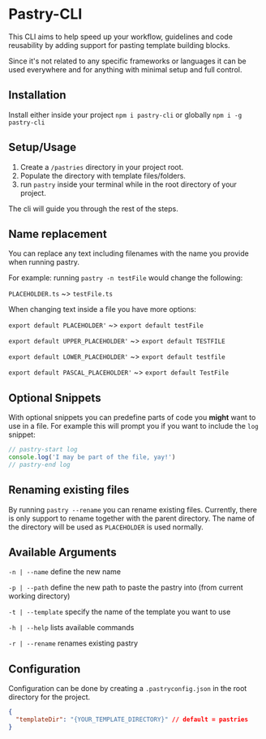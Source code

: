 # Pastry-CLI

This CLI aims to help speed up your workflow, guidelines and code reusability by adding support for pasting template building blocks.

Since it's not related to any specific frameworks or languages it can be used everywhere and for anything with minimal setup and full control.

## Installation

Install either inside your project `npm i pastry-cli` or globally `npm i -g pastry-cli`

## Setup/Usage

1. Create a `/pastries` directory in your project root.
2. Populate the directory with template files/folders.
3. run `pastry` inside your terminal while in the root directory of your project.

The cli will guide you through the rest of the steps.

## Name replacement

You can replace any text including filenames with the name you provide when running pastry.

For example: running `pastry -n testFile` would change the following:

`PLACEHOLDER.ts` ~> `testFile.ts`

When changing text inside a file you have more options:

`export default PLACEHOLDER'` ~> `export default testFile`

`export default UPPER_PLACEHOLDER'` ~> `export default TESTFILE`

`export default LOWER_PLACEHOLDER'` ~> `export default testfile`

`export default PASCAL_PLACEHOLDER'` ~> `export default TestFile`

## Optional Snippets

With optional snippets you can predefine parts of code you **might** want to use in a file.
For example this will prompt you if you want to include the `log` snippet:

```javascript
// pastry-start log
console.log('I may be part of the file, yay!')
// pastry-end log
```

## Renaming existing files

By running `pastry --rename` you can rename existing files.
Currently, there is only support to rename together with the parent directory.
The name of the directory will be used as `PLACEHOLDER` is used normally.

## Available Arguments

`-n | --name` define the new name

`-p | --path` define the new path to paste the pastry into (from current working directory)

`-t | --template` specify the name of the template you want to use

`-h | --help` lists available commands

`-r | --rename` renames existing pastry

## Configuration

Configuration can be done by creating a `.pastryconfig.json` in the root directory for the project.

```json
{
  "templateDir": "{YOUR_TEMPLATE_DIRECTORY}" // default = pastries
}
```

